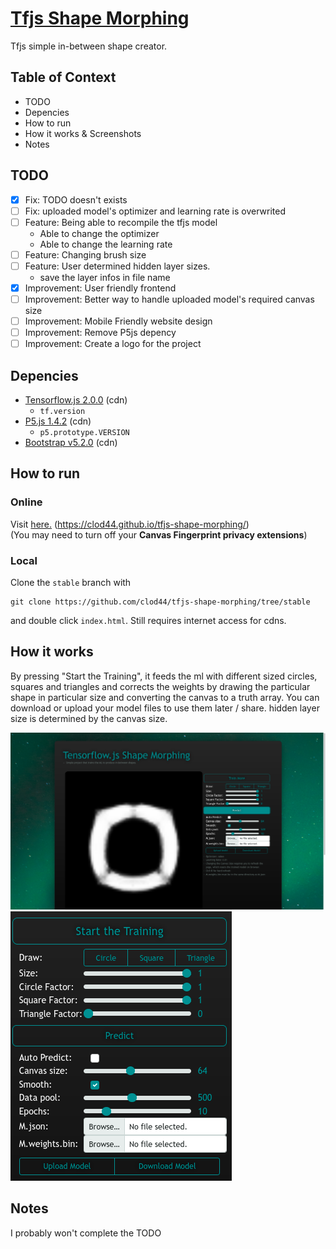 # [Tfjs Shape Morphing](https://clod44.github.io/tfjs-shape-morphing/)
 Tfjs simple in-between shape creator. 


 ## Table of Context
- TODO
- Depencies
- How to run
- How it works & Screenshots
- Notes

## TODO
- [x] Fix: TODO doesn't exists
- [ ] Fix: uploaded model's optimizer and learning rate is overwrited
- [ ] Feature: Being able to recompile the tfjs model
    - Able to change the optimizer
    - Able to change the learning rate
- [ ] Feature: Changing brush size
- [ ] Feature: User determined hidden layer sizes.
    - save the layer infos in file name
- [x] Improvement: User friendly frontend
- [ ] Improvement: Better way to handle uploaded model's required canvas size
- [ ] Improvement: Mobile Friendly website design
- [ ] Improvement: Remove P5js depency
- [ ] Improvement: Create a logo for the project

 ## Depencies
 - [Tensorflow.js 2.0.0](https://www.tensorflow.org/js) (cdn)
    - `tf.version`
- [P5.js 1.4.2](https://p5js.org/) (cdn)
    - `p5.prototype.VERSION`
- [Bootstrap v5.2.0](https://getbootstrap.com/) (cdn)

## How to run
### Online
Visit [here.](https://clod44.github.io/tfjs-shape-morphing/) (https://clod44.github.io/tfjs-shape-morphing/)  
(You may need to turn off your **Canvas Fingerprint privacy extensions**)
### Local
Clone the `stable` branch with  
```
git clone https://github.com/clod44/tfjs-shape-morphing/tree/stable
```
and double click `index.html`. Still requires internet access for cdns. 
        
## How it works
By pressing "Start the Training", it feeds the ml with different sized circles, squares and triangles and corrects the weights by drawing the particular shape in particular size and converting the canvas to a truth array. You can download or upload your model files to use them later / share. hidden layer size is determined by the canvas size. 

![screenshot of demo](assets/screenshot1.png)
![screenshot of demo options](assets/screenshot2.png)


## Notes
I probably won't complete the TODO
